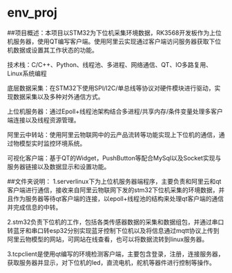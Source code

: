 # env_proj
##项目概述：本项目以STM32为下位机采集环境数据，RK3568开发板作为上位机服务器，使用QT编写客户端。使用阿里云实现通过客户端访问服务器获取下位机数据或设置其工作状态的功能。

技术栈：C/C++、Python、线程池、多进程、网络通信、QT、IO多路复用、Linux系统编程

底层数据采集：在STM32下使用SPI/I2C/单总线等协议对硬件模块进行驱动，实现数据采集以及多种对外通信方式。

上位机服务器：通过Epoll+线程池架构结合多进程/共享内存/条件变量处理多客户端连接以及线程资源管理。

阿里云中转站：使用阿里云物联网中的云产品流转等功能实现上下位机的通信，通过物模型实时监控环境系统。

可视化客户端：基于QT的Widget，PushButton等配合MySql以及Socket实现与服务器链接以及数据显示和设置功能。

##文件夹说明：
1.serverlinux下为上位机服务器端程序，主要负责和阿里云和qt客户端进行通信，接收来自阿里云物联网下发的stm32下位机采集的环境数据，并且作为服务器等待qt客户端的连接，以epoll+线程池的结构来处理qt客户端的通信并完成信息的中转。

2.stm32负责下位机的工作，包括各类传感器数据的采集和数据组包，并通过串口转蓝牙和串口转esp32分别实现蓝牙控制下位机以及将信息通过mqtt协议上传到阿里云物模型的网站，可网站在线查看，也可以将数据流转到linux服务器。

3.tcpclient是使用qt编写的环境检测客户端，主要包含登录，注册，连接服务器，获取服务器并显示，对下位机的led，直流电机，舵机等器件进行控制等操作。
